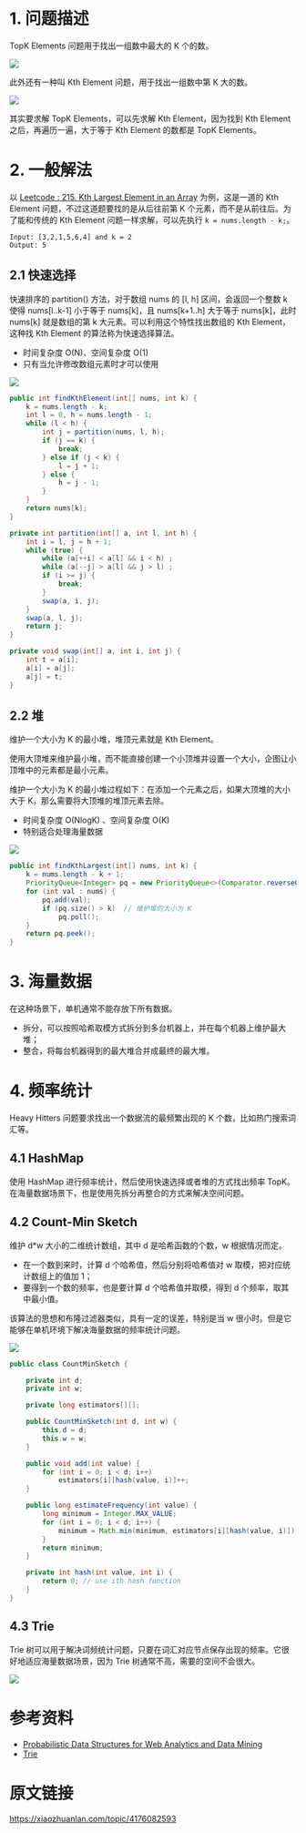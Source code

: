 
# 1. 问题描述

TopK Elements 问题用于找出一组数中最大的 K 个的数。

![](https://diycode.b0.upaiyun.com/photo/2019/e96d0bc52e3a0b38fc5f3976ca78e6b3.png)

此外还有一种叫 Kth Element 问题，用于找出一组数中第 K 大的数。

![](https://diycode.b0.upaiyun.com/photo/2019/54a40d9e1d1d4e058d2e633de10523eb.png)


其实要求解 TopK Elements，可以先求解 Kth Element，因为找到  Kth Element 之后，再遍历一遍，大于等于 Kth Element 的数都是 TopK Elements。

# 2. 一般解法

以 [Leetcode : 215. Kth Largest Element in an Array](https://leetcode.com/problems/kth-largest-element-in-an-array/description/) 为例，这是一道的 Kth Element 问题，不过这道题要找的是从后往前第 K 个元素，而不是从前往后。为了能和传统的 Kth Element 问题一样求解，可以先执行 `k = nums.length - k;`。

```
Input: [3,2,1,5,6,4] and k = 2
Output: 5
```

## 2.1 快速选择

快速排序的 partition() 方法，对于数组 nums 的 [l, h] 区间，会返回一个整数 k 使得 nums[l..k-1] 小于等于 nums[k]，且 nums[k+1..h] 大于等于 nums[k]，此时 nums[k] 就是数组的第 k 大元素。可以利用这个特性找出数组的 Kth Element，这种找 Kth Element 的算法称为快速选择算法。

- 时间复杂度 O(N)、空间复杂度 O(1)
- 只有当允许修改数组元素时才可以使用

![](https://diycode.b0.upaiyun.com/photo/2019/9b146e139d04105c8aeda8dce65dcf6f.png)

```java
public int findKthElement(int[] nums, int k) {
    k = nums.length - k;
    int l = 0, h = nums.length - 1;
    while (l < h) {
        int j = partition(nums, l, h);
        if (j == k) {
            break;
        } else if (j < k) {
            l = j + 1;
        } else {
            h = j - 1;
        }
    }
    return nums[k];
}

private int partition(int[] a, int l, int h) {
    int i = l, j = h + 1;
    while (true) {
        while (a[++i] < a[l] && i < h) ;
        while (a[--j] > a[l] && j > l) ;
        if (i >= j) {
            break;
        }
        swap(a, i, j);
    }
    swap(a, l, j);
    return j;
}

private void swap(int[] a, int i, int j) {
    int t = a[i];
    a[i] = a[j];
    a[j] = t;
}
```

## 2.2 堆

维护一个大小为 K 的最小堆，堆顶元素就是 Kth Element。

使用大顶堆来维护最小堆，而不能直接创建一个小顶堆并设置一个大小，企图让小顶堆中的元素都是最小元素。

维护一个大小为 K 的最小堆过程如下：在添加一个元素之后，如果大顶堆的大小大于 K，那么需要将大顶堆的堆顶元素去除。

- 时间复杂度 O(NlogK) 、空间复杂度 O(K)
- 特别适合处理海量数据

![](https://diycode.b0.upaiyun.com/photo/2019/0a94de372b0d665417844751e00c24c3.gif)

```java
public int findKthLargest(int[] nums, int k) {
    k = nums.length - k + 1;
    PriorityQueue<Integer> pq = new PriorityQueue<>(Comparator.reverseOrder()); // 大顶堆
    for (int val : nums) {
        pq.add(val);
        if (pq.size() > k)  // 维护堆的大小为 K
            pq.poll();
    }
    return pq.peek();
}
```

# 3. 海量数据

在这种场景下，单机通常不能存放下所有数据。

- 拆分，可以按照哈希取模方式拆分到多台机器上，并在每个机器上维护最大堆；
- 整合，将每台机器得到的最大堆合并成最终的最大堆。

# 4. 频率统计

Heavy Hitters 问题要求找出一个数据流的最频繁出现的 K 个数，比如热门搜索词汇等。

## 4.1 HashMap

使用 HashMap 进行频率统计，然后使用快速选择或者堆的方式找出频率 TopK。在海量数据场景下，也是使用先拆分再整合的方式来解决空间问题。

## 4.2 Count-Min Sketch

维护 d*w 大小的二维统计数组，其中 d 是哈希函数的个数，w 根据情况而定。

- 在一个数到来时，计算 d 个哈希值，然后分别将哈希值对 w 取模，把对应统计数组上的值加 1；
- 要得到一个数的频率，也是要计算 d 个哈希值并取模，得到 d 个频率，取其中最小值。

该算法的思想和布隆过滤器类似，具有一定的误差，特别是当 w 很小时。但是它能够在单机环境下解决海量数据的频率统计问题。

![](https://diycode.b0.upaiyun.com/photo/2019/1e6f5d5dc2cf7620e3cf0f1229a49b50.png)

```java
public class CountMinSketch {

    private int d;
    private int w;

    private long estimators[][];

    public CountMinSketch(int d, int w) {
        this.d = d;
        this.w = w;
    }

    public void add(int value) {
        for (int i = 0; i < d; i++)
            estimators[i][hash(value, i)]++;
    }

    public long estimateFrequency(int value) {
        long minimum = Integer.MAX_VALUE;
        for (int i = 0; i < d; i++) {
            minimum = Math.min(minimum, estimators[i][hash(value, i)]);
        }
        return minimum;
    }

    private int hash(int value, int i) {
        return 0; // use ith hash function
    }
}
```

## 4.3 Trie

Trie 树可以用于解决词频统计问题，只要在词汇对应节点保存出现的频率。它很好地适应海量数据场景，因为 Trie 树通常不高，需要的空间不会很大。

![](https://diycode.b0.upaiyun.com/photo/2019/e50b2538722fa4dde6f91b7ece4db0e7.png)

# 参考资料

- [Probabilistic Data Structures for Web Analytics and Data Mining](https://dirtysalt.github.io/html/probabilistic-data-structures-for-web-analytics-and-data-mining.html)
- [Trie](https://zh.wikipedia.org/wiki/Trie)

# 原文链接

https://xiaozhuanlan.com/topic/4176082593